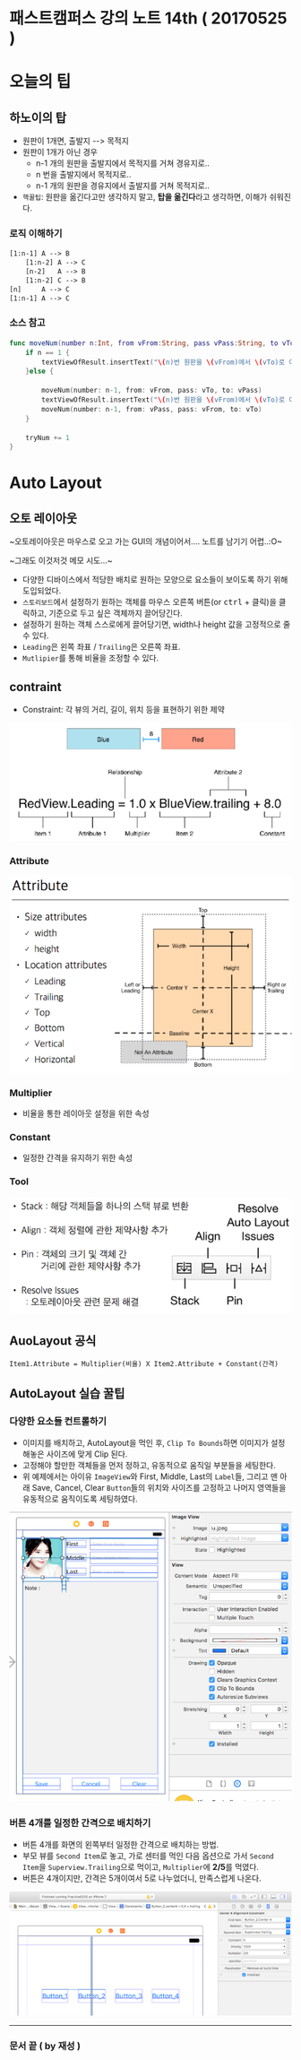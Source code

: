 # 패스트캠퍼스 강의 노트 14th ( 20170525 )

# 오늘의 팁

## 하노이의 탑
 - 원판이 1개면, 출발지 --> 목적지
 - 원판이 1개가 아닌 경우
	 - n-1 개의 원판을 출발지에서 목적지를 거쳐 경유지로..
	 - n 번을 출발지에서 목적지로..
	 - n-1 개의 원판을 경유지에서 출발지를 거쳐 목적지로..
 - `핵꿀팁`: 원판을 옮긴다고만 생각하지 말고, **탑을 옮긴다**라고 생각하면, 이해가 쉬워진다.

### 로직 이해하기
```
[1:n-1] A --> B
	[1:n-2] A --> C
	[n-2]   A --> B
	[1:n-2] C --> B
[n]     A --> C
[1:n-1] A --> C
```

### 소스 참고
```swift
func moveNum(number n:Int, from vFrom:String, pass vPass:String, to vTo:String) {
    if n == 1 {
        textViewOfResult.insertText("\(n)번 원판을 \(vFrom)에서 \(vTo)로 이동\r")
    }else {
        
        moveNum(number: n-1, from: vFrom, pass: vTo, to: vPass)
        textViewOfResult.insertText("\(n)번 원판을 \(vFrom)에서 \(vTo)로 이동\r")
        moveNum(number: n-1, from: vPass, pass: vFrom, to: vTo)
    }
    
    tryNum += 1
}
```


# Auto Layout

## 오토 레이아웃
~오토레이아웃은 마우스로 오고 가는 GUI의 개념이어서.... 노트를 남기기 어렵..:O~

~그래도 이것저것 메모 시도...~

 - 다양한 디바이스에서 적당한 배치로 원하는 모양으로 요소들이 보이도록 하기 위해 도입되었다.
 - `스토리보드`에서 설정하기 원하는 객체를 마우스 오른쪽 버튼(or <kbd>ctrl</kbd> + 클릭)을 클릭하고, 기준으로 두고 싶은 객체까지 끌어당긴다.
 - 설정하기 원하는 객체 스스로에게 끌어당기면, width나 height 값을 고정적으로 줄 수 있다.
 - `Leading`은 왼쪽 좌표 / `Trailing`은 오른쪽 좌표.
 - `Mutlipier`를 통해 비율을 조정할 수 있다.
 
## contraint
 - Constraint: 각 뷰의 거리, 길이, 위치 등을 표현하기 위한 제약

![contraint](contraint.png)

### Attribute
![attribute](attribute.png)

### Multiplier
 - 비율을 통한 레이아웃 설정을 위한 속성

### Constant
 - 일정한 간격을 유지하기 위한 속성

### Tool
![AutoLayoutTool](AutoLayoutTool.png)

## AuoLayout 공식
```
Item1.Attribute = Multiplier(비율) X Item2.Attribute + Constant(간격)
```

## AutoLayout 실습 꿀팁

### 다양한 요소들 컨트롤하기
 - 이미지를 배치하고, AutoLayout을 먹인 후, `Clip To Bounds`하면 이미지가 설정해놓은 사이즈에 맞게 Clip 된다.
 - 고정해야 할만한 객체들을 먼저 정하고, 유동적으로 움직일 부분들을 세팅한다.
 - 위 예제에서는 아이유 `ImageView`와 First, Middle, Last의 `Label`들, 그리고 맨 아래 Save, Cancel, Clear `Button`들의 위치와 사이즈를 고정하고 나머지 영역들을 유동적으로 움직이도록 세팅하였다.
 
![example_iu](example_iu.png)

### 버튼 4개를 일정한 간격으로 배치하기
 - 버튼 4개를 화면의 왼쪽부터 일정한 간격으로 배치하는 방법.
 - 부모 뷰를 `Second Item`로 놓고, 가로 센터를 먹인 다음 옵션으로 가서 `Second Item`을 `Superview.Trailing`으로 먹이고, `Multiplier`에 **2/5**를 먹였다.
 - 버튼은 4개이지만, 간격은 5개이여서 5로 나누었더니, 만족스럽게 나온다.
 
![example_button4](example_button4.png)

---
### 문서 끝 ( by 재성 )
